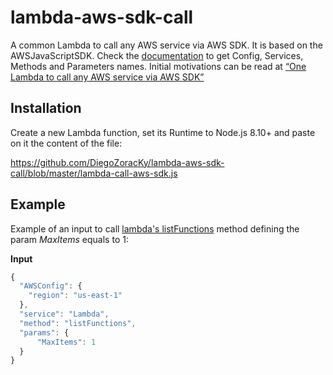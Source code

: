 # lambda-aws-sdk-call

A common Lambda to call any AWS service via AWS SDK. It is based on the AWSJavaScriptSDK. Check the [documentation](https://docs.aws.amazon.com/AWSJavaScriptSDK/latest/top-level-namespace.html) to get Config, Services, Methods and Parameters names. Initial motivations can be read at [“One Lambda to call any AWS service via AWS SDK”](https://medium.com/@DiegoZoracKy/one-lambda-to-call-any-aws-service-via-aws-sdk-ad572f0477f5) 

## Installation

Create a new Lambda function, set its Runtime to Node.js 8.10+ and paste on it the content of the file:

https://github.com/DiegoZoracKy/lambda-aws-sdk-call/blob/master/lambda-call-aws-sdk.js

## Example

Example of an input to call [lambda's listFunctions](https://docs.aws.amazon.com/AWSJavaScriptSDK/latest/AWS/Lambda.html#listFunctions-property) method defining the param *MaxItems* equals to 1:

**Input**
```javascript
{
  "AWSConfig": {
    "region": "us-east-1"
  },
  "service": "Lambda",
  "method": "listFunctions",
  "params": {
      "MaxItems": 1
  }
}
```

